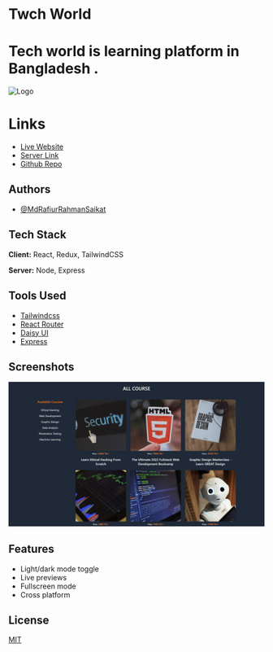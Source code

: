 
# Twch World 

# Tech world is learning platform in Bangladesh .


![Logo](../my-learning-platform/src/Assest/favicon.jpg)


# Links

 - [Live Website](https://tailwindcss.com/)
 - [Server Link](https://reactrouter.com/en/main)
 - [Github Repo](https://daisyui.com/)


## Authors

- [@MdRafiurRahmanSaikat](https://github.com/MdRafiurRahmanSaikat/)


## Tech Stack

**Client:** React, Redux, TailwindCSS

**Server:** Node, Express
## Tools  Used

 - [Tailwindcss](https://tailwindcss.com/)
 - [React Router](https://reactrouter.com/en/main)
 - [Daisy UI](https://daisyui.com/)
 - [Express](https://expressjs.com/)


## Screenshots

![App Screenshot](./src/Assest//Screenshot.png)
## Features

- Light/dark mode toggle
- Live previews
- Fullscreen mode
- Cross platform


## License

[MIT](https://choosealicense.com/licenses/mit/)




